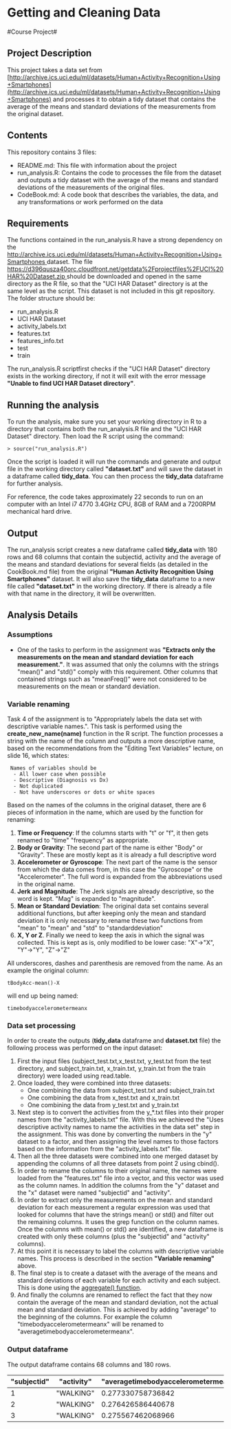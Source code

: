 # Getting and Cleaning Data #

#Course Project#

## Project Description ##

This project takes a data set from [http://archive.ics.uci.edu/ml/datasets/Human+Activity+Recognition+Using+Smartphones](http://archive.ics.uci.edu/ml/datasets/Human+Activity+Recognition+Using+Smartphones) and processes it to obtain a tidy dataset that contains the average of the means and standard deviations of the measurements from the original dataset.  

## Contents ##

This repository contains 3 files:

- README.md: This file with information about the project
- run\_analysis.R: Contains the code to processes the file from the dataset and outputs a tidy dataset with the average of the means and standard deviations of the measurements of the original files.
- CodeBook.md: A code book that describes the variables, the data, and any transformations or work performed on the data

## Requirements ##
The functions contained in the run_analysis.R have a strong dependency on the [http://archive.ics.uci.edu/ml/datasets/Human+Activity+Recognition+Using+Smartphones ](http://archive.ics.uci.edu/ml/datasets/Human+Activity+Recognition+Using+Smartphones  "Human Activity Recognition Using Smartphones") dataset. The file [https://d396qusza40orc.cloudfront.net/getdata%2Fprojectfiles%2FUCI%20HAR%20Dataset.zip ](https://d396qusza40orc.cloudfront.net/getdata%2Fprojectfiles%2FUCI%20HAR%20Dataset.zip  "getdata-projectfiles-UCI HAR Dataset.zip") should be downloaded and opened in the same directory as the R file, so that the "UCI HAR Dataset" directory is at the same level as the script. This dataset is not included in this git repository.
The folder structure should be:

- run_analysis.R
- UCI HAR Dataset
 - activity_labels.txt
 - features.txt
 - features_info.txt
 - test
 - train

The run\_analysis.R scriptfirst checks if the "UCI HAR Dataset" directory exists in the working directory, if not it will exit with the error message **"Unable to find UCI HAR Dataset directory"**.

## Running the analysis ##
To run the analysis, make sure you set your working directory in R to a directory that contains both the run\_analysis.R file and the "UCI HAR Dataset" directory. Then load the R script using the command:

    > source("run_analysis.R")

Once the script is loaded it will run the commands and generate and output file in the working directory called **"dataset.txt"** and will save the dataset in a dataframe called **tidy\_data**. You can then process the **tidy\_data** dataframe for further analysis.

For reference, the code takes approximately 22 seconds to run on an computer with an Intel i7 4770 3.4GHz CPU, 8GB of RAM and a 7200RPM mechanical hard drive. 

## Output ##

The run\_analysis script creates a new dataframe called **tidy\_data** with 180 rows and 68 columns that contain the subjectid, activity and the average of the means and standard deviations for several fields (as detailed in the CookBook.md file) from the original **"Human Activity Recognition Using Smartphones"** dataset. It will also save the **tidy\_data** dataframe to a new file called **"dataset.txt"** in the working directory. If there is already a file with that name in the directory, it will be overwritten.

## Analysis Details ##
### Assumptions ###
- One of the tasks to perform in the assignment was **"Extracts only the measurements on the mean and standard deviation for each measurement."**. It was assumed that only the columns with the strings "mean()" and "std()" comply with this requirement. Other columns that contained strings such as "meanFreq()" were not considered to be measurements on the mean or standard deviation.

### Variable renaming ###
Task 4 of the assignment is to "Appropriately labels the data set with descriptive variable names.".
This task is performed using the **create\_new\_name(name)** function in the R script. The function processes a string with the name of the column and outputs a more descriptive name, based on the recommendations from the "Editing Text Variables" lecture, on slide 16, which states:

     Names of variables should be
      - All lower case when possible
      - Descriptive (Diagnosis vs Dx)
      - Not duplicated
      - Not have underscores or dots or white spaces

Based on the names of the columns in the original dataset, there are 6 pieces of information in the name, which are used by the function for renaming:

1. **Time or Frequency**: If the columns starts with "t" or "f", it then gets renamed to "time" "frequency" as appropriate.
2. **Body or Gravity**: The second part of the name is either "Body" or "Gravity". These are mostly kept as it is already a full descriptive word
3. **Accelerometer or Gyroscope**: The next part of the name is the sensor from which the data comes from, in this case the "Gyroscope" or the "Accelerometer". The full word is expanded from the abbreviations used in the original name.
4. **Jerk and Magnitude**: The Jerk signals are already descriptive, so the word is kept. "Mag" is expanded to "magnitude".  
5. **Mean or Standard Deviation**: The original data set contains several additional functions, but after keeping only the mean and standard deviation it is only necessary to rename these two functions from "mean" to "mean" and "std" to "standarddeviation"
6. **X, Y or Z**. Finally we need to keep the axis in which the signal was collected. This is kept as is, only modified to be lower case: "X"->"X", "Y"->"Y", "Z"->"Z"

All underscores, dashes and parenthesis are removed from the name.
As an example the original column:

    tBodyAcc-mean()-X

will end up being named: 

    timebodyaccelerometermeanx

### Data set processing ###

In order to create the outputs (**tidy\_data** dataframe and **dataset.txt** file) the following process was performed on the input dataset:

1. First the input files (subject\_test.txt,x\_test.txt, y\_test.txt from the test directory, and subject\_train.txt, x\_train.txt, y\_train.txt from the train directory) were loaded using read.table.
2. Once loaded, they were combined into three datasets:
	- One combining the data from subject\_test.txt and subject\_train.txt
	- One combining the data from x\_test.txt and x\_train.txt
	- One combining the data from y\_test.txt and y\_train.txt
3. Next step is to convert the activities from the y_*.txt files into their proper names from the "activity_labels.txt" file. With this we achieved the "Uses descriptive activity names to name the activities in the data set" step in the assignment. This was done by converting the numbers in the "y" dataset to a factor, and then assigning the level names to those factors based on the information from the "activity_labels.txt" file.
4. Then all the three datasets were combined into one merged dataset by appending the columns of all three datasets from point 2 using cbind().
5. In order to rename the columns to their original name, the names were loaded from the "features.txt" file into a vector, and this vector was used as the column names. In addition the columns from the "y" dataset and the "x" dataset were named "subjectid" and "activity".
6. In order to extract only the measurements on the mean and standard deviation for each measurement a regular expression was used that looked for columns that have the strings mean() or std() and filter out the remaining columns. It uses the grep function on the column names. Once the columns with mean() or std() are identified, a new dataframe is created with only these columns (plus the "subjectid" and "activity" columns).
7. At this point it is necessary to label the columns with descriptive variable names. This process is described in the section **"Variable renaming"** above.
8. The final step is to create a dataset with the average of the means and standard deviations of each variable for each activity and each subject. This is done using the [aggregate() function](http://www.statmethods.net/management/aggregate.html).
9. And finally the columns are renamed to reflect the fact that they now contain the average of the mean and standard deviation, not the actual mean and standard deviation. This is achieved by adding "average" to the beginning of the columns. For example the column "timebodyaccelerometermeanx" will be renamed to "averagetimebodyaccelerometermeanx".

### Output dataframe ###
The output dataframe contains 68 columns and 180 rows. 

"subjectid" | "activity" | "averagetimebodyaccelerometermeanx" | "averagetimebodyaccelerometermeany" | "averagetimebodyaccelerometermeanz" 
------------|------------|-------------------------------------|-------------------------------------|------------------------------------
1 | "WALKING" | 0.277330758736842 | -0.0173838185273684 | -0.111148103547368 
2 | "WALKING" | 0.276426586440678 | -0.0185949199145763 | -0.105500357966102 
3 | "WALKING" | 0.275567462068966 | -0.0171767844203448 | -0.112674859827586 
  